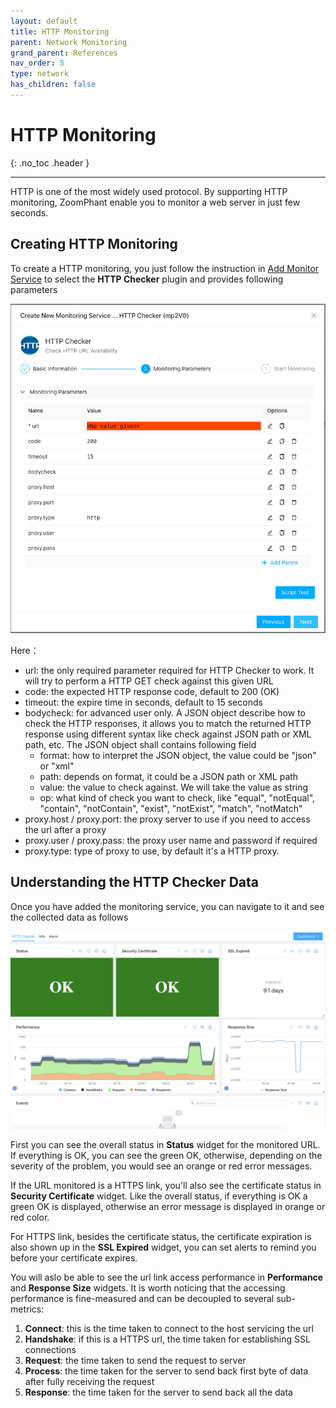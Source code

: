 ```yaml
---
layout: default
title: HTTP Monitoring
parent: Network Monitoring
grand_parent: References
nav_order: 5
type: network
has_children: false
---
```


# HTTP Monitoring
{: .no_toc .header }

----
HTTP is one of the most widely used protocol. By supporting HTTP monitoring, ZoomPhant enable you to monitor a web server in just few seconds.

## Creating HTTP Monitoring

To create a HTTP monitoring, you just follow the instruction in  [Add Monitor Service](../service/index.md) to select the **HTTP Checker** plugin and provides following parameters

![image-20240328141619210](./image-20240328141619210.png)



Here：

* url: the only required parameter required for HTTP Checker to work. It will try to perform a HTTP GET check against this given URL
* code: the expected HTTP response code, default to 200 (OK)
* timeout: the expire time in seconds, default to 15 seconds
* bodycheck: for advanced user only. A JSON object describe how to check the HTTP responses, it allows you to match the returned HTTP response using different syntax like check against JSON path or XML path, etc. The JSON object shall contains following field
  * format: how to interpret the JSON object, the value could be "json" or "xml"
  * path: depends on format, it could be a JSON path or XML path
  * value: the value to check against. We will take the value as string
  * op: what kind of check you want to check, like "equal", "notEqual", "contain", "notContain", "exist", "notExist", "match", "notMatch"
* proxy.host / proxy.port: the proxy server to use if you need to access the url after a proxy
* proxy.user / proxy.pass: the proxy user name and password if required
* proxy.type: type of proxy to use, by default it's a HTTP proxy.



## Understanding the HTTP Checker Data

Once you have added the monitoring service, you can navigate to it and see the collected data as follows

![image-20240328204824527](./image-20240328204824527.png)



First you can see the overall status in **Status** widget for the monitored URL. If everything is OK, you can see the green OK, otherwise, depending on the severity of the problem, you would see an orange or red error messages.

If the URL monitored is a HTTPS link, you'll also see the certificate status in **Security Certificate** widget. Like the overall status, if everything is OK a green OK is displayed, otherwise an error message is displayed in orange or red color.

For HTTPS link, besides the certificate status, the certificate expiration is also shown up in the **SSL Expired** widget, you can set alerts to remind you before your certificate expires.

You will aslo be able to see the url link access performance in **Performance** and **Response Size** widgets. It is worth noticing that the accessing performance is fine-measured and can be decoupled to several sub-metrics:

1. **Connect**: this is the time taken to connect to the host servicing the url
2. **Handshake**: if this is a HTTPS url, the time taken for establishing SSL connections
3. **Request**: the time taken to send the request to server
4. **Process**: the time taken for the server to send back first byte of data after fully receiving the request
5. **Response**: the time taken for the server to send back all the data
